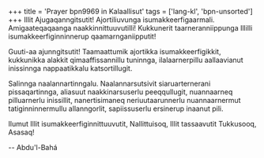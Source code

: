 +++
title = 'Prayer bpn9969 in Kalaallisut'
tags = ['lang-kl', 'bpn-unsorted']
+++
Illit Ajugaqanngitsutit! Ajortiliuvunga isumakkeerfigaarmali. Amigaateqaqaanga naakkinnittuuvutilli! Kukkunerit taarneranniippunga Illilli isumakkeerfiginninnerup qaamarnganiipputit! 

Guuti-aa ajunngitsutit! Taamaattumik ajortikka isumakkeerfigikkit, kukkunikka alakkit qimaaffissannillu tuninnga, ilalaarnerpillu aallaavianut inissinnga nappaatikkalu katsortillugit. 

Salinnga naalannartinngalu. Naalannarsutsivit siaruarternerani pissaqartinnga, aliasuut naakkinarsuserlu peeqqullugit, nuannaarneq pilluarnerlu inissillit, nanertisimaneq neriuutaarunnerlu nuannaarnermut tatiginninnermullu allanngorlit, sapiissuserlu ersinerup inaanut pili. 

Ilumut Illit isumakkeerfiginnittuuvutit, Nallittuisoq, Illit tassaavutit Tukkusooq, Asasaq!

-- Abdu'l-Bahá

